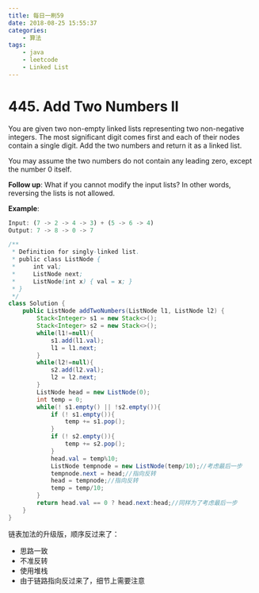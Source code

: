 ```yaml
---
title: 每日一刷59
date: 2018-08-25 15:55:37
categories: 
    - 算法
tags:
    - java
    - leetcode
    - Linked List
---
```

# 445. Add Two Numbers II
You are given two non-empty linked lists representing two non-negative integers. The most significant digit comes first and each of their nodes contain a single digit. Add the two numbers and return it as a linked list.

You may assume the two numbers do not contain any leading zero, except the number 0 itself.

**Follow up**:
What if you cannot modify the input lists? In other words, reversing the lists is not allowed.

**Example**:

```js
Input: (7 -> 2 -> 4 -> 3) + (5 -> 6 -> 4)
Output: 7 -> 8 -> 0 -> 7
```

```java
/**
 * Definition for singly-linked list.
 * public class ListNode {
 *     int val;
 *     ListNode next;
 *     ListNode(int x) { val = x; }
 * }
 */
class Solution {
    public ListNode addTwoNumbers(ListNode l1, ListNode l2) {
        Stack<Integer> s1 = new Stack<>();
        Stack<Integer> s2 = new Stack<>();
        while(l1!=null){
            s1.add(l1.val);
            l1 = l1.next;
        }
        while(l2!=null){
            s2.add(l2.val);
            l2 = l2.next;
        }
        ListNode head = new ListNode(0);
        int temp = 0;
        while(! s1.empty() || !s2.empty()){
            if (! s1.empty()){
                temp += s1.pop();
            }
            if (! s2.empty()){
                temp += s2.pop();
            }
            head.val = temp%10;
            ListNode tempnode = new ListNode(temp/10);//考虑最后一步
            tempnode.next = head;//指向反转
            head = tempnode;//指向反转
            temp = temp/10;
        }
        return head.val == 0 ? head.next:head;//同样为了考虑最后一步
    }
}
```
链表加法的升级版，顺序反过来了：
- 思路一致
- 不准反转
- 使用堆栈
- 由于链路指向反过来了，细节上需要注意
